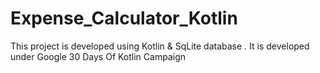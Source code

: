 # Expense_Calculator_Kotlin
This project is developed using Kotlin & SqLite database . It is developed under Google 30 Days Of Kotlin Campaign
